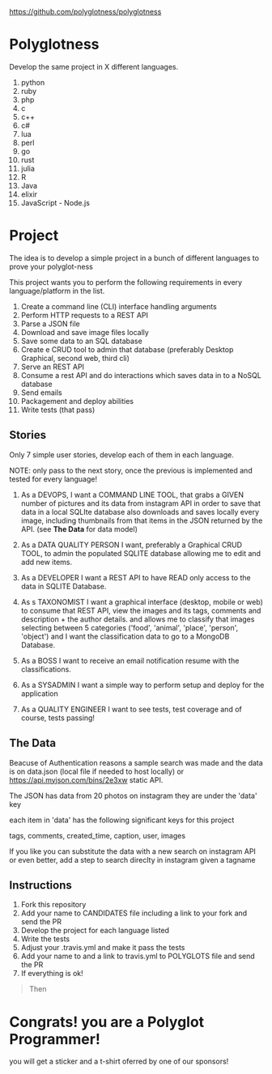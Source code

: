 
https://github.com/polyglotness/polyglotness

# Polyglotness

Develop the same project in X different languages.

1. python
2. ruby
3. php
4. c
5. c++
6. c#
7. lua
8. perl
9. go
10. rust
11. julia
12. R
13. Java
14. elixir
15. JavaScript - Node.js

# Project

The idea is to develop a simple project in a bunch of different languages to prove your polyglot-ness

This project wants you to perform the following requirements in every language/platform in the list.

1.  Create a command line (CLI) interface handling arguments
2.  Perform HTTP requests to a REST API
3.  Parse a JSON file
4.  Download and save image files locally
5.  Save some data to an SQL database
6.  Create e CRUD tool to admin that database (preferably Desktop Graphical, second web, third cli)
7.  Serve an REST API
8.  Consume a rest API and do interactions which saves data in to a NoSQL database
9.  Send emails
10. Packagement and deploy abilities
11. Write tests (that pass)


## Stories

Only 7 simple user stories, develop each of them in each language.

NOTE: only pass to the next story, once the previous is implemented and tested for every language!

1. As a DEVOPS, I want a COMMAND LINE TOOL, that grabs a GIVEN number of pictures and its data from instagram API in order to save that data in a local SQLIte database
also downloads and saves locally every image, including thumbnails from that items in the JSON returned by the API. (see **The Data** for data model)

2. As a DATA QUALITY PERSON I want, preferably a Graphical CRUD TOOL, to admin the populated SQLITE database allowing me to edit and add new items.

3. As a DEVELOPER I want a REST API to have READ only access to the data in SQLITE Database.

4. As s TAXONOMIST I want a graphical interface (desktop, mobile or web) to consume that REST API, view the images and its tags, comments and description + the author details.
and allows me to classify that images selecting between 5 categories ('food', 'animal', 'place', 'person', 'object') and I want the classification data to go to a MongoDB Database.

5. As a BOSS I want to receive an email notification resume with the classifications.

6. As a SYSADMIN I want a simple way to perform setup and deploy for the application

7. As a QUALITY ENGINEER I want to see tests, test coverage and of course, tests passing!


## The Data

Beacuse of Authentication reasons a sample search was made and the data is on
data.json (local file if needed to host locally) or https://api.myjson.com/bins/2e3xw static API.

The JSON has data from 20 photos on instagram they are under the 'data' key

each item in 'data' has the following significant keys for this project

tags, comments, created_time, caption, user, images

If you like you can substitute the data with a new search on instagram API or even better, add a step to search direclty in instagram given a tagname

## Instructions

1. Fork this repository
2. Add your name to CANDIDATES file including a link to your fork and send the PR
2. Develop the project for each language listed
3. Write the tests
4. Adjust your .travis.yml and make it pass the tests
5. Add your name to and a link to travis.yml to POLYGLOTS file and send the PR
6. If everything is ok!

> Then

# Congrats! you are a Polyglot Programmer!
you will get a sticker and a t-shirt oferred by one of our sponsors!

